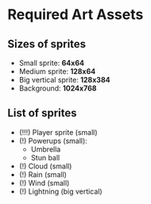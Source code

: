 # Required Art Assets

## Sizes of sprites

- Small sprite: **64x64**
- Medium sprite: **128x64**
- Big vertical sprite: **128x384**
- Background: **1024x768**

## List of sprites

- (!!!) Player sprite (small)
- (!) Powerups (small):
	- Umbrella
	- Stun ball
- (!) Cloud (small)
- (!) Rain (small)
- (!) Wind (small)
- (!) Lightning (big vertical)